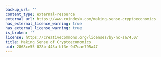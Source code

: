 ```yaml
---
backup_url: ''
content_type: external-resource
external_url: https://www.coindesk.com/making-sense-cryptoeconomics
has_external_licence_warning: true
has_external_license_warning: true
is_broken: ''
license: https://creativecommons.org/licenses/by-nc-sa/4.0/
title: Making Sense of Cryptoeconomics
uid: 2868ce55-028b-443a-bf3e-9d7cae795a47
---
```

